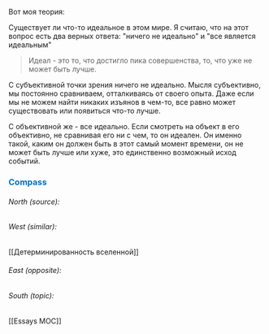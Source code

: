 Вот моя теория: 

Существует ли что-то идеальное в этом мире. Я считаю, что на этот вопрос есть два верных ответа: "ничего не идеально" и "все является идеальным"

> Идеал - это то, что достигло пика совершенства, то, что уже не может быть лучше.

С субъективной точки зрения ничего не идеально. Мысля субъективно, мы постоянно сравниваем, отталкиваясь от своего опыта. Даже если мы не можем найти никаких изъянов в чем-то, все равно может существовать или появиться что-то лучше.

С объективной же - все идеально. Если смотреть на объект в его объективно, не сравнивая его ни с чем, то он идеален. Он именно такой, каким он должен быть в этот самый момент времени, он не может быть лучше или хуже, это единственно возможный исход событий.



### <span style="color:#0070c0">Compass</span>
###### North (source):


###### West (similar):
[[Детерминированность вселенной]]

###### East (opposite):


###### South (topic):
[[Essays MOC]]